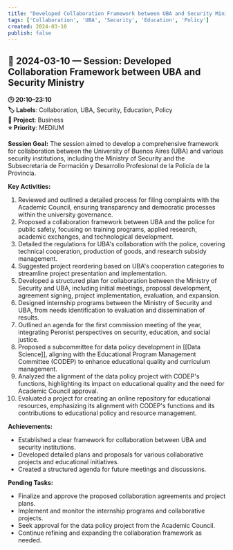 ```yaml
---
title: "Developed Collaboration Framework between UBA and Security Ministry"
tags: ['Collaboration', 'UBA', 'Security', 'Education', 'Policy']
created: 2024-03-10
publish: false
---
```


## 📅 2024-03-10 — Session: Developed Collaboration Framework between UBA and Security Ministry

**🕒 20:10–23:10**  
**🏷️ Labels**: Collaboration, UBA, Security, Education, Policy  
**📂 Project**: Business  
**⭐ Priority**: MEDIUM  


**Session Goal:**
The session aimed to develop a comprehensive framework for collaboration between the University of Buenos Aires (UBA) and various security institutions, including the Ministry of Security and the Subsecretaría de Formación y Desarrollo Profesional de la Policía de la Provincia.

**Key Activities:**
1. Reviewed and outlined a detailed process for filing complaints with the Academic Council, ensuring transparency and democratic processes within the university governance.
2. Proposed a collaboration framework between UBA and the police for public safety, focusing on training programs, applied research, academic exchanges, and technological development.
3. Detailed the regulations for UBA's collaboration with the police, covering technical cooperation, production of goods, and research subsidy management.
4. Suggested project reordering based on UBA's cooperation categories to streamline project presentation and implementation.
5. Developed a structured plan for collaboration between the Ministry of Security and UBA, including initial meetings, proposal development, agreement signing, project implementation, evaluation, and expansion.
6. Designed internship programs between the Ministry of Security and UBA, from needs identification to evaluation and dissemination of results.
7. Outlined an agenda for the first commission meeting of the year, integrating Peronist perspectives on security, education, and social justice.
8. Proposed a subcommittee for data policy development in [[Data Science]], aligning with the Educational Program Management Committee (CODEP) to enhance educational quality and curriculum management.
9. Analyzed the alignment of the data policy project with CODEP's functions, highlighting its impact on educational quality and the need for Academic Council approval.
10. Evaluated a project for creating an online repository for educational resources, emphasizing its alignment with CODEP's functions and its contributions to educational policy and resource management.

**Achievements:**
- Established a clear framework for collaboration between UBA and security institutions.
- Developed detailed plans and proposals for various collaborative projects and educational initiatives.
- Created a structured agenda for future meetings and discussions.

**Pending Tasks:**
- Finalize and approve the proposed collaboration agreements and project plans.
- Implement and monitor the internship programs and collaborative projects.
- Seek approval for the data policy project from the Academic Council.
- Continue refining and expanding the collaboration framework as needed.
